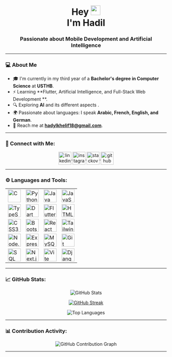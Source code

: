 <h1 align="center">Hey <img src="https://raw.githubusercontent.com/TheDudeThatCode/TheDudeThatCode/master/Assets/Hi.gif" width="30px" height="30px">  <br> I'm Hadil</h1>

<h3 align="center">Passionate about Mobile Development and Artificial Intelligence</h3>

---
### 💻 About Me 

- 🎓 I'm currently in my third year of a **Bachelor's degree in Computer Science** at **USTHB**.
- ⚡ Learning **Flutter, Artificial Intelligence, and Full-Stack Web Development **.
- 🔍 Exploring **AI** and its different aspects .
- 🌍 Passionate about languages: I speak **Arabic, French, English, and German**.
- 📮 Reach me at **[hadylkhelif18@gmail.com](mailto:hadylkhelif18@gmail.com)**.

---
### 🤝 Connect with Me:
<p align="center">
    <a href="https://www.linkedin.com/in/hadil-khelif-00231a355/" target="_blank">
        <img align="center" src="https://img.icons8.com/color/48/000000/linkedin.png" alt="linkedin" height="40" width="40" />
    </a>
    <a href="https://www.instagram.com/hqdy.l" target="_blank">
        <img align="center" src="https://img.icons8.com/fluent/48/000000/instagram-new.png" alt="instagram" height="40" width="40" />
    </a>
    <a href="https://stackoverflow.com/users/25814137/hadil-khelif" target="_blank">
        <img align="center" src="https://img.icons8.com/color/48/000000/stackoverflow.png" alt="stackoverflow" height="40" width="40" />
    </a>
    <a href="https://github.com/HADIL19" target="_blank">
        <img align="center" src="https://img.icons8.com/color/48/000000/github--v1.png" alt="github" height="40" width="40" />
    </a>
</p>

---
### ⚙️ Languages and Tools:
<div align="center">
<table>
  <tr>
    <td><img src="https://img.icons8.com/color/48/000000/c-programming.png" alt="C" width="40" height="40"/></td>
    <td><img src="https://img.icons8.com/color/48/000000/python.png" alt="Python" width="40" height="40"/></td>
    <td><img src="https://img.icons8.com/color/48/000000/java-coffee-cup-logo.png" alt="Java" width="40" height="40"/></td>
    <td><img src="https://img.icons8.com/color/48/000000/javascript.png" alt="JavaScript" width="40" height="40"/></td>
  </tr>
  <tr>
    <td><img src="https://img.icons8.com/color/48/000000/typescript.png" alt="TypeScript" width="40" height="40"/></td>
    <td><img src="https://img.icons8.com/color/48/000000/dart.png" alt="Dart" width="40" height="40"/></td>
    <td><img src="https://img.icons8.com/color/48/000000/flutter.png" alt="Flutter" width="40" height="40"/></td>
    <td><img src="https://img.icons8.com/color/48/000000/html-5.png" alt="HTML5" width="40" height="40"/></td>
  </tr>
  <tr>
    <td><img src="https://img.icons8.com/color/48/000000/css3.png" alt="CSS3" width="40" height="40"/></td>
    <td><img src="https://img.icons8.com/color/48/000000/bootstrap.png" alt="Bootstrap" width="40" height="40"/></td>
    <td><img src="https://img.icons8.com/officel/40/react.png" alt="React" width="40" height="40"/></td>
    <td><img src="https://upload.wikimedia.org/wikipedia/commons/d/d5/Tailwind_CSS_Logo.svg" alt="Tailwind CSS" width="40" height="40"/></td>
  </tr>
  <tr>
    <td><img src="https://img.icons8.com/color/48/000000/nodejs.png" alt="Node.js" width="40" height="40"/></td>
    <td><img src="https://img.icons8.com/fluency/48/000000/express-js.png" alt="Express.js" width="40" height="40"/></td>
    <td><img src="https://img.icons8.com/color/48/000000/mysql-logo.png" alt="MySQL" width="40" height="40"/></td>
    <td><img src="https://img.icons8.com/color/48/000000/git.png" alt="Git" width="40" height="40"/></td>
  </tr>
  <tr>
    <td><img src="https://img.icons8.com/color/48/000000/sql.png" alt="SQL" width="40" height="40"/></td>
    <td><img src="https://img.icons8.com/fluency/48/000000/nextjs.png" alt="Next.js" width="40" height="40"/></td>
    <td><img src="https://upload.wikimedia.org/wikipedia/commons/f/f1/Vitejs-logo.svg" alt="Vite" width="40" height="40"/></td>
    <td><img src="https://img.icons8.com/color/48/000000/django.png" alt="Django" width="40" height="40"/></td>
  </tr>

</table>
</div>

---
### 📈 GitHub Stats:
<p align="center">
    <img src="https://github-readme-stats.vercel.app/api?username=HADIL19&show_icons=true&theme=radical&hide_border=true" alt="GitHub Stats" />
</p>
<p align="center">
    <a href="https://git.io/streak-stats">
        <img src="https://streak-stats.demolab.com?user=HADIL19&theme=radical&hide_border=true" alt="GitHub Streak" />
    </a>
</p>
<p align="center">
    <img src="https://github-readme-stats.vercel.app/api/top-langs/?username=HADIL19&layout=compact&theme=radical&hide_border=true" alt="Top Languages" />
</p>

---
### 📊 Contribution Activity:
<p align="center">
    <img src="https://github-profile-summary-cards.vercel.app/api/cards/profile-details?username=HADIL19&theme=radical" alt="GitHub Contribution Graph"/>
</p>

---
